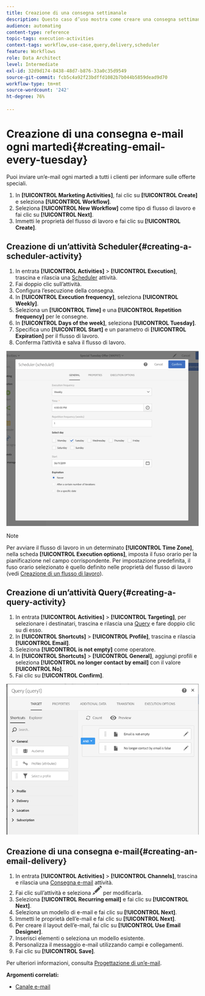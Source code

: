 ```yaml
---
title: Creazione di una consegna settimanale
description: Questo caso d’uso mostra come creare una consegna settimanale.
audience: automating
content-type: reference
topic-tags: execution-activities
context-tags: workflow,use-case,query,delivery,scheduler
feature: Workflows
role: Data Architect
level: Intermediate
exl-id: 32d9d174-8438-48d7-b876-33a0c35d9549
source-git-commit: fcb5c4a92f23bdffd1082b7b044b5859dead9d70
workflow-type: tm+mt
source-wordcount: '242'
ht-degree: 76%

---
```


# Creazione di una consegna e-mail ogni martedì{#creating-email-every-tuesday}

Puoi inviare un’e-mail ogni martedì a tutti i clienti per informare sulle offerte speciali.

1. In **[!UICONTROL Marketing Activities]**, fai clic su **[!UICONTROL Create]** e seleziona **[!UICONTROL Workflow]**.
1. Seleziona **[!UICONTROL New Workflow]** come tipo di flusso di lavoro e fai clic su **[!UICONTROL Next]**.
1. Immetti le proprietà del flusso di lavoro e fai clic su **[!UICONTROL Create]**.

## Creazione di un’attività Scheduler{#creating-a-scheduler-activity}

1. In entrata **[!UICONTROL Activities]** > **[!UICONTROL Execution]**, trascina e rilascia una [Scheduler](../../automating/using/scheduler.md) attività.
1. Fai doppio clic sull’attività.
1. Configura l’esecuzione della consegna.
1. In **[!UICONTROL Execution frequency]**, seleziona **[!UICONTROL Weekly]**.
1. Seleziona un **[!UICONTROL Time]** e una **[!UICONTROL Repetition frequency]** per le consegne.
1. In **[!UICONTROL Days of the week]**, seleziona **[!UICONTROL Tuesday]**.
1. Specifica uno **[!UICONTROL Start]** e un parametro di **[!UICONTROL Expiration]** per il flusso di lavoro.
1. Conferma l’attività e salva il flusso di lavoro.

![](assets/scheduler_properties.png)

>[!NOTE]
>
>Per avviare il flusso di lavoro in un determinato **[!UICONTROL Time Zone]**, nella scheda **[!UICONTROL Execution options]**, imposta il fuso orario per la pianificazione nel campo corrispondente. Per impostazione predefinita, il fuso orario selezionato è quello definito nelle proprietà del flusso di lavoro (vedi [Creazione di un flusso di lavoro](../../automating/using/building-a-workflow.md)).

## Creazione di un’attività Query{#creating-a-query-activity}

1. In entrata **[!UICONTROL Activities]** > **[!UICONTROL Targeting]**, per selezionare i destinatari, trascina e rilascia una [Query](../../automating/using/query.md) e fare doppio clic su di esso.
1. In **[!UICONTROL Shortcuts]** > **[!UICONTROL Profile]**, trascina e rilascia **[!UICONTROL Email]**.
1. Seleziona **[!UICONTROL is not empty]** come operatore.
1. In **[!UICONTROL Shortcuts]** > **[!UICONTROL General]**, aggiungi profili e seleziona **[!UICONTROL no longer contact by email]** con il valore **[!UICONTROL No]**.
1. Fai clic su **[!UICONTROL Confirm]**.

![](assets/wf-complement-query.png)

## Creazione di una consegna e-mail{#creating-an-email-delivery}

1. In entrata **[!UICONTROL Activities]** > **[!UICONTROL Channels]**, trascina e rilascia una [Consegna e-mail](../../automating/using/email-delivery.md) attività.
1. Fai clic sull’attività e seleziona ![](assets/edit_darkgrey-24px.png) per modificarla.
1. Seleziona **[!UICONTROL Recurring email]** e fai clic su **[!UICONTROL Next]**.
1. Seleziona un modello di e-mail e fai clic su **[!UICONTROL Next]**.
1. Immetti le proprietà dell’e-mail e fai clic su **[!UICONTROL Next]**.
1. Per creare il layout dell’e-mail, fai clic su **[!UICONTROL Use Email Designer]**.
1. Inserisci elementi o seleziona un modello esistente.
1. Personalizza il messaggio e-mail utilizzando campi e collegamenti.
1. Fai clic su **[!UICONTROL Save]**.

Per ulteriori informazioni, consulta [Progettazione di un’e-mail](../../designing/using/designing-from-scratch.md#designing-an-email-content-from-scratch).

**Argomenti correlati:**

* [Canale e-mail](../../channels/using/creating-an-email.md)
